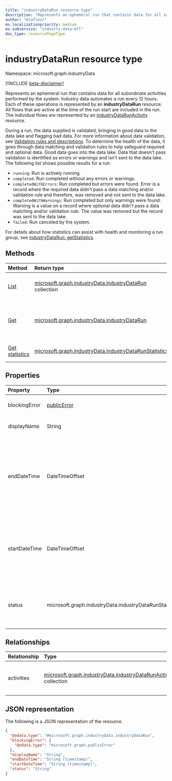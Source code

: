 ```yaml
---
title: "industryDataRun resource type"
description: "Represents an ephemeral run that contains data for all subordinate activities performed by the system."
author: "mlafleur"
ms.localizationpriority: medium
ms.subservice: "industry-data-etl"
doc_type: resourcePageType
---
```


# industryDataRun resource type

Namespace: microsoft.graph.industryData

[!INCLUDE [beta-disclaimer](../../includes/beta-disclaimer.md)]

Represents an ephemeral run that contains data for all subordinate activities performed by the system. Industry data automates a run every 12 hours. Each of these operations is represented by an **industryDataRun** resource. All flows that are active at the time of the run start are included in the run. The individual flows are represented by an [industryDataRunActivity](industrydata-industrydatarunactivity.md) resource.

During a run, the data supplied is validated, bringing in good data to the data lake and flagging bad data. For more information about data validation, see [Validation rules and descriptions](/schooldatasync/validation-rules-and-descriptions). To determine the health of the data, it goes through data matching and validation rules to help safeguard required and optional data. Good data goes into the data lake. Data that doesn't pass validation is identified as errors or warnings and isn't sent to the data lake. The following list shows possible results for a run:

- `running`: Run is actively running.
- `completed`: Run completed without any errors or warnings.
- `completedWithErrors`: Run completed but errors were found. Error is a record where the required data didn't pass a data matching and/or validation rule and therefore, was removed and not sent to the data lake.
- `completedWithWarnings`: Run completed but only warnings were found. Warning is a value on a record where optional data didn't pass a data matching and/or validation rule. The value was removed but the record was sent to the data lake.
- `failed`: Run canceled by the system.

For details about how statistics can assist with health and monitoring a run group, see [industryDataRun: getStatistics](../api/industrydata-industrydatarun-getstatistics.md).

## Methods

| Method                                                                | Return type                                                                                         | Description                                                                                            |
| :-------------------------------------------------------------------- | :-------------------------------------------------------------------------------------------------- | :----------------------------------------------------------------------------------------------------- |
| [List](../api/industrydata-industrydatarun-list.md)  | [microsoft.graph.industryData.industryDataRun](industrydata-industrydatarun.md) collection          | Get a list of the [industryDataRun](industrydata-industrydatarun.md) objects and their properties.     |
| [Get](../api/industrydata-industrydatarun-get.md)     | [microsoft.graph.industryData.industryDataRun](industrydata-industrydatarun.md)                     | Read the properties and relationships of an [industryDataRun](industrydata-industrydatarun.md) object. |
| [Get statistics](../api/industrydata-industrydatarun-getstatistics.md) | [microsoft.graph.industryData.industryDataRunStatistics](industrydata-industrydatarunstatistics.md) | Calculate statistics for a run group.                                                                  |

## Properties

| Property      | Type                          | Description                                                                                                                                                                                                                                                   |
| :------------ | :---------------------------- | :------------------------------------------------------------------------------------------------------------------------------------------------------------------------------------------------------------------------------------------------------------ |
| blockingError | [publicError](publicerror.md) | An error object to diagnose critical failures in the run.                                                                                                                                                                                                     |
| displayName   | String                        | The name of the run for rendering in a user interface.                                                                                                                                                                                                        |
| endDateTime   | DateTimeOffset                | The date and time when the run finished or null if the run is still in-progress. The Timestamp type represents date and time information using ISO 8601 format and is always in UTC time. For example, midnight UTC on `Jan 1, 2014 is 2014-01-01T00:00:00Z`. |
| startDateTime | DateTimeOffset                | The date and time when the run started. The Timestamp type represents date and time information using ISO 8601 format and is always in UTC time. For example, midnight UTC on `Jan 1, 2014 is 2014-01-01T00:00:00Z`.                                          |
| status        | microsoft.graph.industryData.industryDataRunStatus         | The current status of the run. The possible values are: `running`, `failed`, `completed`, `completedWithErrors`, `completedWithWarnings`, `unknownFutureValue`.                                                                                               |

## Relationships

| Relationship | Type                                                                                                       | Description                                     |
| :----------- | :--------------------------------------------------------------------------------------------------------- | :---------------------------------------------- |
| activities   | [microsoft.graph.industryData.industryDataRunActivity](industrydata-industrydatarunactivity.md) collection | The set of activities performed during the run. |

## JSON representation

The following is a JSON representation of the resource.

<!-- {
  "blockType": "resource",
  "keyProperty": "id",
  "@odata.type": "microsoft.graph.industryData.industryDataRun",
  "openType": false
}
-->

```json
{
  "@odata.type": "#microsoft.graph.industryData.industryDataRun",
  "blockingError": {
    "@odata.type": "microsoft.graph.publicError"
  },
  "displayName": "String",
  "endDateTime": "String (timestamp)",
  "startDateTime": "String (timestamp)",
  "status": "String"
}
```
